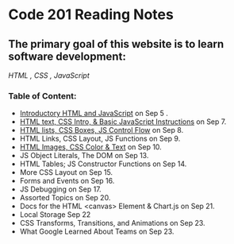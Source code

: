 
# Code 201 Reading Notes


## The primary goal of this website is to learn software development:
*HTML , CSS , JavaScript*

### Table of Content:

* [Introductory HTML and JavaScript](https://alaanaldous.github.io/201reading-notes/read01) on Sep 5 .
* [HTML text, CSS Intro, & Basic JavaScript Instructions](https://alaanaldous.github.io/201reading-notes/class-02) on Sep 7.
* [HTML lists, CSS Boxes, JS Control Flow](https://alaanaldous.github.io/201reading-notes/read03/read-03) on Sep 8. 
* HTML Links, CSS Layout, JS Functions on Sep 9. 
* [HTML Images, CSS Color & Text](https://alaanaldous.github.io/201reading-notes/read-05/read-05)  on Sep 10. 
* JS Object Literals, The DOM on Sep 13. 
* HTML Tables; JS Constructor Functions on Sep 14. 
* More CSS Layout  on Sep 15. 
* Forms and Events  on Sep 16. 
* JS Debugging  on Sep 17. 
* Assorted Topics  on Sep 20. 
* Docs for the HTML \<canvas> Element & Chart.js on Sep 21. 
* Local Storage  Sep 22 
* CSS Transforms, Transitions, and Animations on Sep 23.  
* What Google Learned About Teams on Sep 23. 
